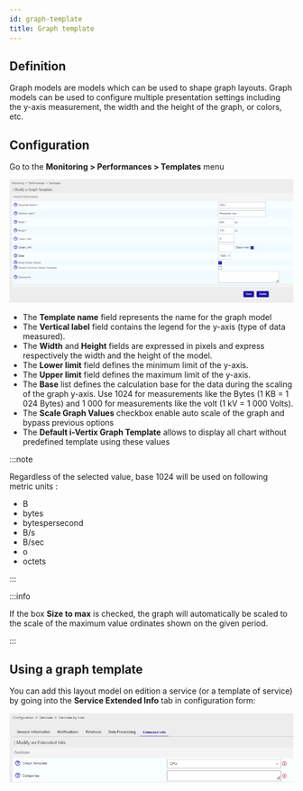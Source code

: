 ```yaml
---
id: graph-template
title: Graph template
---
```


## Definition

Graph models are models which can be used to shape graph layouts. Graph models can be used to configure multiple
presentation settings including the y-axis measurement, the width and the height of the graph, or colors, etc.

## Configuration

Go to the **Monitoring \> Performances \> Templates** menu

![image](../assets/performance-graphs/02addgraph_template.png)

* The **Template name** field represents the name for the graph model
* The **Vertical label** field contains the legend for the y-axis (type of data measured).
* The **Width** and **Height** fields are expressed in pixels and express respectively the width and the height of the model.
* The **Lower limit** field defines the minimum limit of the y-axis.
* The **Upper limit** field defines the maximum limit of the y-axis.
* The **Base** list defines the calculation base for the data during the scaling of the graph y-axis. Use 1024 for measurements like the Bytes (1 KB = 1 024 Bytes) and 1 000 for measurements like the volt (1 kV = 1 000 Volts).
* The **Scale Graph Values** checkbox enable auto scale of the graph and bypass previous options
* The **Default i-Vertix Graph Template** allows to display all chart without predefined template using these values

:::note

Regardless of the selected value, base 1024 will be used on following metric units :
* B
* bytes
* bytespersecond
* B/s
* B/sec
* o
* octets

:::

:::info

If the box **Size to max** is checked, the graph will automatically be scaled to the scale of the maximum value ordinates shown on the given period.

:::

## Using a graph template

You can add this layout model on edition a service (or a template of service) by going into the **Service Extended Info**
tab in configuration form:

![image](../assets/performance-graphs/02linkgraph_template.png)